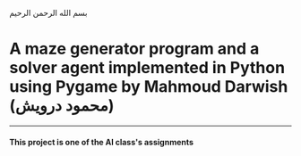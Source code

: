 بسم الله الرحمن الرحيم
# A maze generator program and a solver agent implemented in Python using Pygame by Mahmoud Darwish (محمود درويش)
----

#### This project is one of the AI class's assignments
